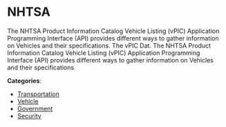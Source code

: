 # NHTSA


The NHTSA Product Information Catalog Vehicle Listing (vPIC) Application Programming Interface (API) provides different ways to gather information on Vehicles and their specifications. The vPIC Dat. The NHTSA Product Information Catalog Vehicle Listing (vPIC) Application Programming Interface (API) provides different ways to gather information on Vehicles and their specifications



**Categories**:
- [Transportation](https://github.com/apis-list/apis-list#transportation)
- [Vehicle](https://github.com/apis-list/apis-list#vehicle)
- [Government](https://github.com/apis-list/apis-list#government)
- [Security](https://github.com/apis-list/apis-list#security)



